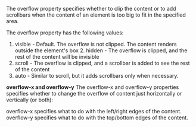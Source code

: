 The overflow property specifies whether to clip the content or to add scrollbars when the content of an element is too big to fit in the specified area.

The overflow property has the following values:

1. visible - Default. The overflow is not clipped. The content renders outside the element's box
   2. hidden - The overflow is clipped, and the rest of the content will be invisible
 3. scroll - The overflow is clipped, and a scrollbar is added to see the rest of the content
4. auto - Similar to scroll, but it adds scrollbars only when necessary.

**overflow-x and overflow-y**
The overflow-x and overflow-y properties specifies whether to change the overflow of content just horizontally or vertically (or both):

overflow-x specifies what to do with the left/right edges of the content.
overflow-y specifies what to do with the top/bottom edges of the content.